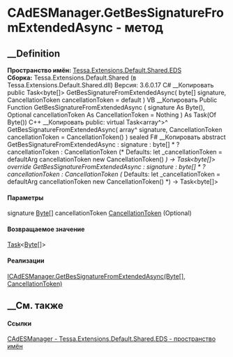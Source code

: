 # CAdESManager.GetBesSignatureFromExtendedAsync - метод
##  __Definition
 **Пространство имён:**
[Tessa.Extensions.Default.Shared.EDS](N_Tessa_Extensions_Default_Shared_EDS.htm)  
 **Сборка:** Tessa.Extensions.Default.Shared (в
Tessa.Extensions.Default.Shared.dll) Версия: 3.6.0.17
C# __Копировать
     public Task<byte[]> GetBesSignatureFromExtendedAsync(
    	byte[] signature,
    	CancellationToken cancellationToken = default
    )
VB __Копировать
     Public Function GetBesSignatureFromExtendedAsync ( 
    	signature As Byte(),
    	Optional cancellationToken As CancellationToken = Nothing
    ) As Task(Of Byte())
C++ __Копировать
     public:
    virtual Task<array<unsigned char>^>^ GetBesSignatureFromExtendedAsync(
    	array<unsigned char>^ signature, 
    	CancellationToken cancellationToken = CancellationToken()
    ) sealed
F# __Копировать
     abstract GetBesSignatureFromExtendedAsync : 
            signature : byte[] * 
            ?cancellationToken : CancellationToken 
    (* Defaults:
            let _cancellationToken = defaultArg cancellationToken new CancellationToken()
    *)
    -> Task<byte[]> 
    override GetBesSignatureFromExtendedAsync : 
            signature : byte[] * 
            ?cancellationToken : CancellationToken 
    (* Defaults:
            let _cancellationToken = defaultArg cancellationToken new CancellationToken()
    *)
    -> Task<byte[]> 
#### Параметры
signature [Byte](https://learn.microsoft.com/dotnet/api/system.byte)[]
cancellationToken
[CancellationToken](https://learn.microsoft.com/dotnet/api/system.threading.cancellationtoken)
(Optional)
#### Возвращаемое значение
[Task](https://learn.microsoft.com/dotnet/api/system.threading.tasks.task-1)<[Byte](https://learn.microsoft.com/dotnet/api/system.byte)[]>
#### Реализации
[ICAdESManager.GetBesSignatureFromExtendedAsync(Byte[],
CancellationToken)](M_Tessa_Platform_EDS_ICAdESManager_GetBesSignatureFromExtendedAsync.htm)  
##  __См. также
#### Ссылки
[CAdESManager - ](T_Tessa_Extensions_Default_Shared_EDS_CAdESManager.htm)
[Tessa.Extensions.Default.Shared.EDS - пространство
имён](N_Tessa_Extensions_Default_Shared_EDS.htm)
